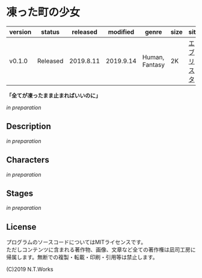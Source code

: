 # 凍った町の少女

| version | status | released | modified | genre | size | site | contest |
| --- | --- | --- | --- | --- | --- | --- | --- |
| v0.1.0 | Released | 2019.8.11 | 2019.9.14 | Human, Fantasy | 2K | [エブリスタ](https://estar.jp/novels/25520582) | [妄想コンテスト「ひんやり」](https://estar.jp/official_contests/159368) |

**「全てが凍ったまま止まればいいのに」**

*in preparation*

## Description

*in preparation*

## Characters

*in preparation*

## Stages

*in preparation*

## License

プログラムのソースコードについてはMITライセンスです。  
ただしコンテンツに含まれる著作物、画像、文章など全ての著作権は凪司工房に帰属します。無断での複製・転載・印刷・引用等は禁止します。

(C)2019 N.T.Works

